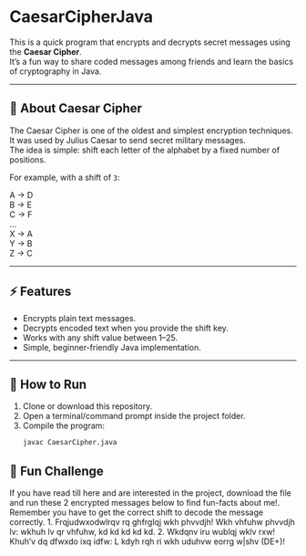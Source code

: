 # CaesarCipherJava  

This is a quick program that encrypts and decrypts secret messages using the **Caesar Cipher**.  
It’s a fun way to share coded messages among friends and learn the basics of cryptography in Java.  

---

## 🔑 About Caesar Cipher  
The Caesar Cipher is one of the oldest and simplest encryption techniques.  
It was used by Julius Caesar to send secret military messages.  
The idea is simple: shift each letter of the alphabet by a fixed number of positions.  

For example, with a shift of `3`:  

A → D  
B → E  
C → F  
...  
X → A  
Y → B  
Z → C  

---

## ⚡ Features  
- Encrypts plain text messages.  
- Decrypts encoded text when you provide the shift key.  
- Works with any shift value between 1–25.  
- Simple, beginner-friendly Java implementation.  

---

## 🚀 How to Run  
1. Clone or download this repository.  
2. Open a terminal/command prompt inside the project folder.  
3. Compile the program:  
   ```bash
   javac CaesarCipher.java

## 🎯 Fun Challenge
If you have read till here and are interested in the project, download the file and run these 2 encrypted messages below to find fun-facts about me!. Remember you have to get the correct shift to decode the message correctly.
1.
Frqjudwxodwlrqv rq ghfrglqj wkh phvvdjh! 
Wkh vhfuhw phvvdjh lv: wkhuh lv qr vhfuhw, kd kd kd kd kd. 
2. 
Wkdqnv iru wublqj wklv rxw! 
Khuh’v dq dfwxdo ixq idfw: L kdyh rqh ri wkh uduhvw eorrg w|shv (DE+)!
